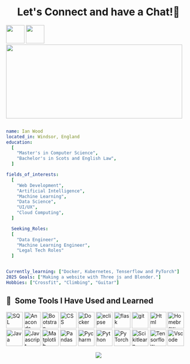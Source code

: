 
<p align = "center"
<img src="https://capsule-render.vercel.app/api?test=Howdy All!🌵type=waving&theme=swift&height=100&section=header"/>
</p>

<h1 align="center">
  Let's Connect and have a Chat!💬
</h1>

<a href="https://www.linkedin.com/in/ian-wood-4b06111a1/">
<img height = "50 "src="https://cdn.jsdelivr.net/gh/devicons/devicon@latest/icons/linkedin/linkedin-original.svg" /></a>

<a href="https://ianhunterwood.com/">
<img height = "50" src="https://cdn3.iconfinder.com/data/icons/colorful-guache-social-media-logos-1/159/social-media_web-1024.png"/> </a>

<img src="https://giphy.com/embed/HjeIqm3MxURFK" width="480" height="202" style="" frameBorder="0" class="giphy-embed" allowFullScreen>

```yaml

name: Ian Wood
located_in: Windsor, England
education:
  [
    "Master's in Computer Science",
    "Bachelor's in Scots and English Law",
  ]

fields_of_interests:
  [
    "Web Development",
    "Artificial Intelligence",
    "Machine Learning",
    "Data Science",
    "UI/UX",
    "Cloud Computing",
  ]

  Seeking_Roles:
  [
    "Data Engineer",
    "Machine Learning Engineer",
    "Legal Tech Roles"
  ]


Currently_learning: ["Docker, Kubernetes, Tenserflow and PyTorch"]
2025 Goals: ["Making a website with Three js and Blender."]
Hobbies: ["Crossfit", "Climbing", "Guitar"]

```

<h2> 🚀 &nbsp;Some Tools I Have Used and Learned</h2>
<p align="left">
<img src="https://cdn.jsdelivr.net/gh/devicons/devicon@latest/icons/azuresqldatabase/azuresqldatabase-original.svg" alt="SQL" width="45" height="45"/>
<img src="https://cdn.jsdelivr.net/gh/devicons/devicon@latest/icons/anaconda/anaconda-original.svg" alt="Anaconda" width="45" height="45"/>
<img src="https://cdn.jsdelivr.net/gh/devicons/devicon@latest/icons/bootstrap/bootstrap-original.svg" alt="Bootstrap" width ="45" height="45"/>
<img src="https://cdn.jsdelivr.net/gh/devicons/devicon@latest/icons/css3/css3-original.svg" alt="CSS" width="45" height="45"/>
<img src="https://cdn.jsdelivr.net/gh/devicons/devicon@latest/icons/docker/docker-original.svg"
alt="Docker" width="45" height="45"/>
<img src="https://cdn.jsdelivr.net/gh/devicons/devicon@latest/icons/eclipse/eclipse-original.svg"
alt="eclipse" width="45" height="45"/>
<img src="https://cdn.jsdelivr.net/gh/devicons/devicon@latest/icons/flask/flask-original.svg"
alt="flask" width="45" height="45"/>
<img src="https://cdn.jsdelivr.net/gh/devicons/devicon@latest/icons/git/git-original.svg"
alt="git" width="45" height="45"/>
<img src="https://cdn.jsdelivr.net/gh/devicons/devicon@latest/icons/html5/html5-original-wordmark.svg"
alt="Html" width="45" height="45"/>
<img src="https://cdn.jsdelivr.net/gh/devicons/devicon@latest/icons/homebrew/homebrew-original-wordmark.svg"
alt="Homebrew" width="45" height="45"/>
<img src="https://cdn.jsdelivr.net/gh/devicons/devicon@latest/icons/java/java-original-wordmark.svg"
alt="Java" width="45" height="45"/>
<img src="https://cdn.jsdelivr.net/gh/devicons/devicon@latest/icons/javascript/javascript-original.svg"
alt="Javascript" width="45" height="45"/>
<img src="https://cdn.jsdelivr.net/gh/devicons/devicon@latest/icons/matplotlib/matplotlib-original.svg"
alt="Matplotlib" width="45" height="45"/>
<img src="https://cdn.jsdelivr.net/gh/devicons/devicon@latest/icons/pandas/pandas-original-wordmark.svg"
alt="Pandas" width="45" height="45"/>
<img src="https://cdn.jsdelivr.net/gh/devicons/devicon@latest/icons/pycharm/pycharm-original.svg"
alt="Pycharm" width="45" height="45"/>
<img src="https://cdn.jsdelivr.net/gh/devicons/devicon@latest/icons/python/python-original-wordmark.svg"
alt="Python" width="45" height="45"/>
<img src="https://cdn.jsdelivr.net/gh/devicons/devicon@latest/icons/pytorch/pytorch-original.svg"
alt="PyTorch" width="45" height="45"/>
<img src="https://cdn.jsdelivr.net/gh/devicons/devicon@latest/icons/scikitlearn/scikitlearn-original.svg"
alt="Scikitlearn" width="45" height="45"/>
<img src="https://cdn.jsdelivr.net/gh/devicons/devicon@latest/icons/tensorflow/tensorflow-original.svg"
alt="Tensorflow" width="45" height="45"/>
<img src="https://cdn.jsdelivr.net/gh/devicons/devicon@latest/icons/vscode/vscode-original.svg"
alt="Vscode" width="45" height="45"/>

<p align="center">
  <img src="https://capsule-render.vercel.app/api?type=waving&theme=swift&height=100&section=footer"/>
</p>
          
          
          
          
          
          
          
          

          
          

          
          
          
          



